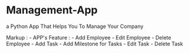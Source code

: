 # Management-App
a Python App That Helps You To Manage Your Company 

 Markup : - APP's Feature :
               - Add Employee
               - Edit Employee
               - Delete Employee
               - Add Task
                 - Add Milestone for Tasks
               - Edit Task
               - Delete Task
